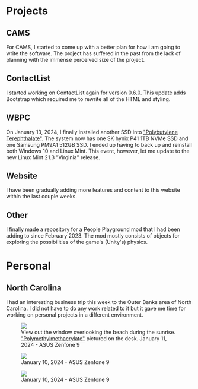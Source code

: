 # Projects

## CAMS
For CAMS, I started to come up with a better plan for how I am going to write the software. The project has suffered in the past from the lack of planning with the immense perceived size of the project.

## ContactList
I started working on ContactList again for version 0.6.0. This update adds Bootstrap which required me to rewrite all of the HTML and styling.

## WBPC
On January 13, 2024, I finally installed another SSD into ["Polybutylene Terephthalate"](../../projects/pc_pbt/). The system now has one SK hynix P41 1TB NVMe SSD and one Samsung PM9A1 512GB SSD. I ended up having to back up and reinstall both Windows 10 and Linux Mint. This event, however, let me update to the new Linux Mint 21.3 "Virginia" release. 

## Website
I have been gradually adding more features and content to this website within the last couple weeks.

## Other
I finally made a repository for a People Playground mod that I had been adding to since February 2023. The mod mostly consists of objects for exploring the possibilities of the game's (Unity's) physics.

# Personal

## North Carolina
I had an interesting business trip this week to the Outer Banks area of North Carolina. I did not have to do any work related to it but it gave me time for working on personal projects in a different environment.

<figure>
    <img src="/static/blog/4/obx_2.webp">
    <figcaption>View out the window overlooking the beach during the sunrise. <a href="../../projects/pc_pmma/">"Polymethylmethacrylate"</a> pictured on the desk. January 11, 2024 - ASUS Zenfone 9</figcaption>
</figure>

<figure>
    <img src="/static/blog/4/obx_1.webp">
    <figcaption>January 10, 2024 - ASUS Zenfone 9</figcaption>
</figure>

<figure>
    <img src="/static/blog/4/obx_3.webp">
    <figcaption>January 10, 2024 - ASUS Zenfone 9</figcaption>
</figure>